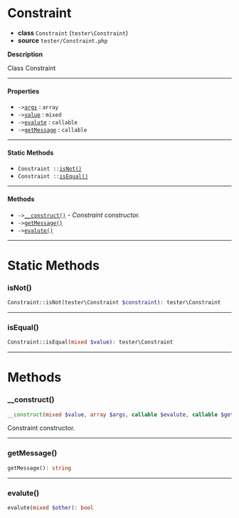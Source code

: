 # Constraint

- **class** `Constraint` (`tester\Constraint`)
- **source** `tester/Constraint.php`

**Description**

Class Constraint

---

#### Properties

- `->`[`args`](#prop-args) : `array`
- `->`[`value`](#prop-value) : `mixed`
- `->`[`evalute`](#prop-evalute) : `callable`
- `->`[`getMessage`](#prop-getmessage) : `callable`

---

#### Static Methods

- `Constraint ::`[`isNot()`](#method-isnot)
- `Constraint ::`[`isEqual()`](#method-isequal)

---

#### Methods

- `->`[`__construct()`](#method-__construct) - _Constraint constructor._
- `->`[`getMessage()`](#method-getmessage)
- `->`[`evalute()`](#method-evalute)

---
# Static Methods

<a name="method-isnot"></a>

### isNot()
```php
Constraint::isNot(tester\Constraint $constraint): tester\Constraint
```

---

<a name="method-isequal"></a>

### isEqual()
```php
Constraint::isEqual(mixed $value): tester\Constraint
```

---
# Methods

<a name="method-__construct"></a>

### __construct()
```php
__construct(mixed $value, array $args, callable $evalute, callable $getMessage): void
```
Constraint constructor.

---

<a name="method-getmessage"></a>

### getMessage()
```php
getMessage(): string
```

---

<a name="method-evalute"></a>

### evalute()
```php
evalute(mixed $other): bool
```